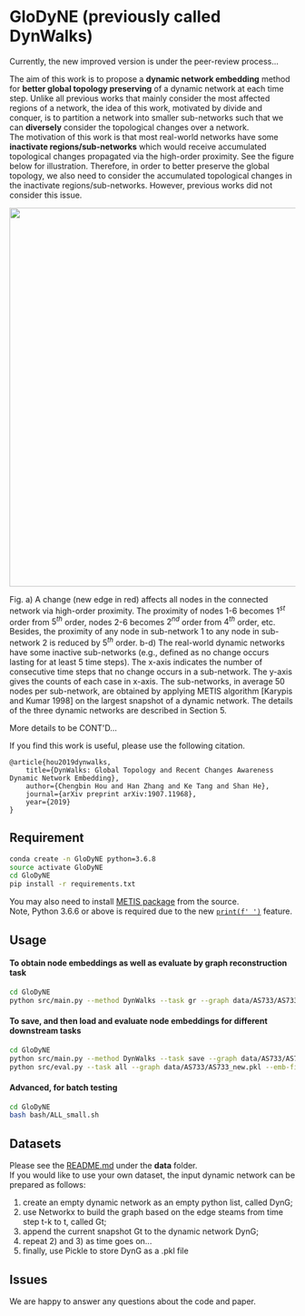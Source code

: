 # GloDyNE (previously called DynWalks)
Currently, the new improved version is under the peer-review process... <br>

The aim of this work is to propose a **dynamic network embedding** method for **better global topology preserving** of a dynamic network at each time step. Unlike all previous works that mainly consider the most affected regions of a network, the idea of this work, motivated by divide and conquer, is to partition a network into smaller sub-networks such that we can **diversely** consider the topological changes over a network. <br>
The motivation of this work is that most real-world networks have some **inactivate regions/sub-networks** which would receive accumulated topological changes propagated via the high-order proximity. See the figure below for illustration. Therefore, in order to better preserve the global topology, we also need to consider the accumulated topological changes in the inactivate regions/sub-networks. However, previous works did not consider this issue.

<center>
    <img src="https://github.com/houchengbin/GloDyNE/blob/master/data/Fig1.jpg" width="666"/>
</center>

Fig. a) A change (new edge in red) affects all nodes in the connected network via high-order proximity. The proximity of nodes 1-6 becomes $1^{st}$ order from $5^{th}$ order, nodes 2-6 becomes $2^{nd}$ order from $4^{th}$ order, etc. Besides, the proximity of any node in sub-network 1 to any node in sub-network 2 is reduced by $5^{th}$ order. b-d) The real-world dynamic networks have some inactive sub-networks (e.g., defined as no change occurs lasting for at least 5 time steps). The x-axis indicates the number of consecutive time steps that no change occurs in a sub-network. The y-axis gives the counts of each case in x-axis. The sub-networks, in average 50 nodes per sub-network, are obtained by applying METIS algorithm [Karypis and Kumar 1998] on the largest snapshot of a dynamic network. The details of the three dynamic networks are described in Section 5.

More details to be CONT'D...

If you find this work is useful, please use the following citation.
```
@article{hou2019dynwalks,
    title={DynWalks: Global Topology and Recent Changes Awareness Dynamic Network Embedding},
    author={Chengbin Hou and Han Zhang and Ke Tang and Shan He},
    journal={arXiv preprint arXiv:1907.11968},
    year={2019}
}
```

## Requirement
```bash
conda create -n GloDyNE python=3.6.8
source activate GloDyNE
cd GloDyNE
pip install -r requirements.txt
```
You may also need to install [METIS package](https://github.com/networkx/networkx-metis) from the source. <br>
Note, Python 3.6.6 or above is required due to the new [`print(f' ')`](https://docs.python.org/3.6/reference/lexical_analysis.html#f-strings) feature.

## Usage
#### To obtain node embeddings as well as evaluate by graph reconstruction task
```bash
cd GloDyNE
python src/main.py --method DynWalks --task gr --graph data/AS733/AS733_new.pkl --label data/AS733/AS733_label.pkl --emb-file output/AS733_DynWalks.pkl --num-walks 10 --walk-length 80 --window 10 --limit 0.1 --scheme 4 --seed 2019 --emb-dim 128 --workers 32
```
#### To save, and then load and evaluate node embeddings for different downstream tasks
```bash
cd GloDyNE
python src/main.py --method DynWalks --task save --graph data/AS733/AS733_new.pkl --label data/AS733/AS733_label.pkl --emb-file output/AS733_DynWalks.pkl --num-walks 10 --walk-length 80 --window 10 --limit 0.1 --scheme 4 --seed 2019 --emb-dim 128 --workers 32
python src/eval.py --task all --graph data/AS733/AS733_new.pkl --emb-file output/AS733_DynWalks.pkl --label data/AS733/AS733_label.pkl --seed 2019
```
#### Advanced, for batch testing
```bash
cd GloDyNE
bash bash/ALL_small.sh
```

## Datasets
Please see the [README.md](https://github.com/houchengbin/DynWalks/tree/master/data) under the **data** folder. <br>
If you would like to use your own dataset, the input dynamic network can be prepared as follows: <br>
1) create an empty dynamic network as an empty python list, called DynG; <br>
2) use Networkx to build the graph based on the edge steams from time step t-k to t, called Gt; <br>
3) append the current snapshot Gt to the dynamic network DynG; <br>
4) repeat 2) and 3) as time goes on... <br>
5) finally, use Pickle to store DynG as a .pkl file

## Issues
We are happy to answer any questions about the code and paper.